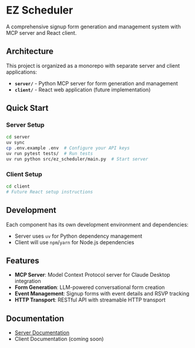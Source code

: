 # EZ Scheduler

A comprehensive signup form generation and management system with MCP server and React client.

## Architecture

This project is organized as a monorepo with separate server and client applications:

- **`server/`** - Python MCP server for form generation and management
- **`client/`** - React web application (future implementation)

## Quick Start

### Server Setup

```bash
cd server
uv sync
cp .env.example .env  # Configure your API keys
uv run pytest tests/  # Run tests
uv run python src/ez_scheduler/main.py  # Start server
```

### Client Setup

```bash
cd client
# Future React setup instructions
```

## Development

Each component has its own development environment and dependencies:

- Server uses `uv` for Python dependency management
- Client will use `npm`/`yarn` for Node.js dependencies

## Features

- **MCP Server**: Model Context Protocol server for Claude Desktop integration
- **Form Generation**: LLM-powered conversational form creation
- **Event Management**: Signup forms with event details and RSVP tracking
- **HTTP Transport**: RESTful API with streamable HTTP transport

## Documentation

- [Server Documentation](./server/README.md)
- Client Documentation (coming soon)